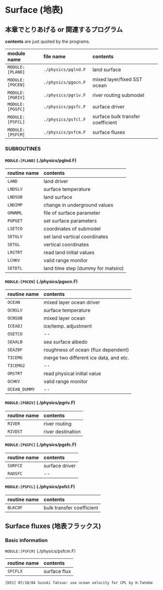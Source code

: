 # Surface (地表)
## 本章でとりあげる or 関連するプログラム
**contents** are just quoted by the programs.

| module name      | file name            | contents                                        |
|:-----------------|:---------------------|:------------------------------------------------|
| `MODULE:[PLAND]` | `./physics/pglnd.F ` | land surface                                    |
| `MODULE:[POCEN]` | `./physics/pgocn.F`  | mixed layer/fixed SST ocean                     |
| `MODULE:[PGRIV]` | `./physics/pgriv.F ` | river routing submodel                          |
| `MODULE:[PGSFC]` | `./physics/pgsfc.F ` | surface driver                                  |
| `MODULE:[PSFCL]` | `./physics/psfcl.F`  | surface bulk transfer coefficient               |
| `MODULE:[PSFCM]` | `./physics/psfcm.F`  | surface fluxes                                  |

### SUBROUTINES

#### `MODULE:[PLAND]` (./physics/pglnd.F)

| routine name | contents                           |
|:-------------|:-----------------------------------|
| `LAND`       | land driver                        |
| `LNDSLV`     | surface temperature                |
| `LNDSUB`     | land surface                       |
| `LNDIMP`     | change in underground values       |
| `GRWNML`     | file of surface parameter          |
| `PGPGET`     | set surface parameters             |
| `LSETCO`     | coordinates of submodel            |
| `SETGLV`     | set land vartical coordinates      |
| `SETGL`      | vertical coordinates               |
| `LRSTRT`     | read land initial values           |
| `LCHKV`      | valid range monitor                |
| `SETDTL`     | land time step (dummy for matsiro) |


#### `MODULE:[POCEN]` (./physics/pgocn.F)

| routine name  | contents                               |
|:--------------|:---------------------------------------|
| `OCEAN`       | mixed layer ocean driver               |
| `OCNSLV`      | surface temperature                    |
| `OCNSUB`      | mixed layer ocean                      |
| `ICEADJ`      | ice/temp. adjustment                   |
| `OSETCO`      | --                                     |
| `SEAALB`      | sea surface albedo                     |
| `SEAZ0F`      | roughness of ocean (flux dependent)    |
| `TICEMG`      | merge two different ice data, and etc. |
| `TICEMG2`     | --                                     |
| `ORSTRT`      | read physical initial value            |
| `OCHKV`       | valid range monitor                    |
| `OCEAN_DUMMY` | --                                     |


#### `MODULE:[PGRIV]` (./physics/pgriv.F)

| routine name | contents          |
|:-------------|:------------------|
| `RIVER`      | river routing     |
| `RIVDST`     | river destination |



#### `MODULE:[PGSFC]` (./physics/pgsfc.F)

| routine name | contents       |
|:-------------|:---------------|
| `SURFCE`     | surface driver |
| `RADSFC`     | --             |


#### `MODULE:[PSFCL]` (./physics/psfcl.F)

| routine name | contents                  |
|:-------------|:--------------------------|
| `BLKCOF`     | bulk transfer coefficient |

## Surface fluxes (地表フラックス)

### Basic information
`MODULE:[PSFCM]` (./physics/psfcm.F)

| routine name | contents     |
|:-------------|:-------------|
| `SFCFLX`     | surface flux |

 `[HIS]
07/10/04 Suzuki Tatsuo: use ocean velocity for CPL by H.Tatebe`
